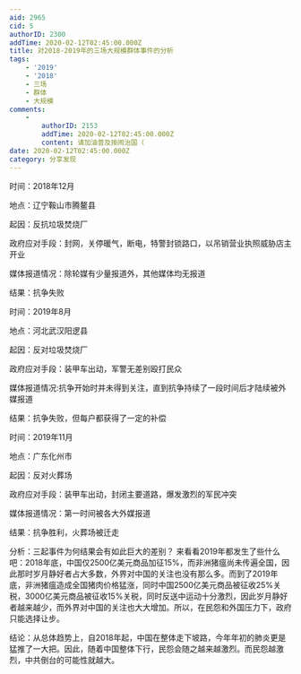 ```yaml
---
aid: 2965
cid: 5
authorID: 2300
addTime: 2020-02-12T02:45:00.000Z
title: 对2018-2019年的三场大规模群体事件的分析
tags:
    - '2019'
    - '2018'
    - 三场
    - 群体
    - 大规模
comments:
    -
        authorID: 2153
        addTime: 2020-02-12T02:45:00.000Z
        content: 请加油普及按闹治国（
date: 2020-02-12T02:45:00.000Z
category: 分享发现
---
```


时间：2018年12月

地点：辽宁鞍山市腾鳌县

起因：反抗垃圾焚烧厂

政府应对手段：封网，关停暖气，断电，特警封锁路口，以吊销营业执照威胁店主开业

媒体报道情况：除轮媒有少量报道外，其他媒体均无报道

结果：抗争失败

时间：2019年8月

地点：河北武汉阳逻县

起因：反对垃圾焚烧厂

政府应对手段：装甲车出动，军警无差别殴打民众

媒体报道情况:抗争开始时并未得到关注，直到抗争持续了一段时间后才陆续被外媒报道

结果：抗争失败，但每户都获得了一定的补偿

时间：2019年11月

地点：广东化州市

起因：反对火葬场

政府应对手段：装甲车出动，封闭主要道路，爆发激烈的军民冲突

媒体报道情况：第一时间被各大外媒报道

结果：抗争胜利，火葬场被迁走

分析：三起事件为何结果会有如此巨大的差别？ 来看看2019年都发生了些什么吧：2018年底，中国仅2500亿美元商品加征15%，而非洲猪瘟尚未传遍全国，因此那时岁月静好者占大多数，外界对中国的关注也没有那么多。而到了2019年底，非洲猪瘟造成全国猪肉价格猛涨，同时中国2500亿美元商品被征收25%关税，3000亿美元商品被征收15%关税，同时反送中运动十分激烈，因此岁月静好者越来越少，而外界对中国的关注也大大增加。所以，在民怨和外国压力下，政府只能选择让步。

结论：从总体趋势上，自2018年起，中国在整体走下坡路，今年年初的肺炎更是猛推了一大把。因此，随着中国整体下行，民怨会随之越来越激烈。而民怨越激烈，中共倒台的可能性就越大。
